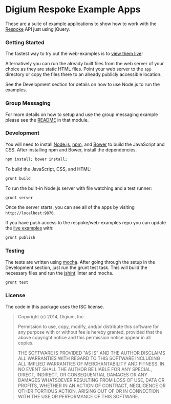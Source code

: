 # Digium Respoke Example Apps

These are a suite of example applications to show how to work with the
[Respoke](https://docs.respoke.io/) API just using jQuery.


### Getting Started

The fastest way to try out the web-examples is to [view them live](examples)!

[examples]: https://respoke.github.com/web-examples "view examples"

Alternatively you can run the already built files from the web server of your
choice as they are static HTML files. Point your web server to the `app`
directory or copy the files there to an already publicly accessible location.

See the Development section for details on how to use Node.js to run the
examples.

### Group Messaging

For more details on how to setup and use the group messaging example please see
the [README](app/modules/group-messaging/README.md) in that module.

### Development

You will need to install [Node.js](http://nodejs.org),
[npm](https://www.npmjs.org), and [Bower](http://bower.io) to build the
JavaScript and CSS. After installing npm and Bower, install the dependencies.

```bash
npm install; bower install;
```

To build the JavaScript, CSS, and HTML:

```bash
grunt build
```

To run the built-in Node.js server with file watching and a test runner:

```bash
grunt server
```

Once the server starts, you can see all of the apps by visiting
`http://localhost:9876`.

If you have push access to the respoke/web-examples repo you can update the
[live examples](examples) with:

```bash
grunt publish
```

### Testing

The tests are written using [mocha](http://mochajs.org). After going through the
setup in the Development section, just run the grunt test task. This will build
the necessary files and run the [jshint](http://jshint.com/docs/) linter and mocha.

```bash
grunt test
```

### License

The code in this package uses the ISC license.

> Copyright (c) 2014, Digium, Inc.
>
> Permission to use, copy, modify, and/or distribute this software for any
> purpose with or without fee is hereby granted, provided that the above
> copyright notice and this permission notice appear in all copies.
>
> THE SOFTWARE IS PROVIDED "AS IS" AND THE AUTHOR DISCLAIMS ALL WARRANTIES WITH
> REGARD TO THIS SOFTWARE INCLUDING ALL IMPLIED WARRANTIES OF MERCHANTABILITY
> AND FITNESS. IN NO EVENT SHALL THE AUTHOR BE LIABLE FOR ANY SPECIAL, DIRECT,
> INDIRECT, OR CONSEQUENTIAL DAMAGES OR ANY DAMAGES WHATSOEVER RESULTING FROM
> LOSS OF USE, DATA OR PROFITS, WHETHER IN AN ACTION OF CONTRACT, NEGLIGENCE OR
> OTHER TORTIOUS ACTION, ARISING OUT OF OR IN CONNECTION WITH THE USE OR
> PERFORMANCE OF THIS SOFTWARE.
